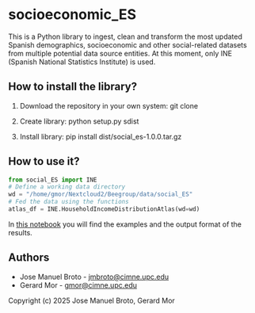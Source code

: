 # socioeconomic_ES

This is a Python library to ingest, clean and transform the most updated Spanish demographics, socioeconomic and other social-related datasets from multiple potential data source entities. At this moment, only INE (Spanish National Statistics Institute) is used.

## How to install the library?
1. Download the repository in your own system: git clone

2. Create library: python setup.py sdist

3. Install library: pip install dist/social_es-1.0.0.tar.gz

## How to use it?
```python
from social_ES import INE
# Define a working data directory
wd = "/home/gmor/Nextcloud2/Beegroup/data/social_ES"
# Fed the data using the functions
atlas_df = INE.HouseholdIncomeDistributionAtlas(wd=wd)
```
In [this notebook](examples/get_ine.ipynb) you will find the examples and the output format of the results.

## Authors
- Jose Manuel Broto - jmbroto@cimne.upc.edu
- Gerard Mor - gmor@cimne.upc.edu

Copyright (c) 2025 Jose Manuel Broto, Gerard Mor
